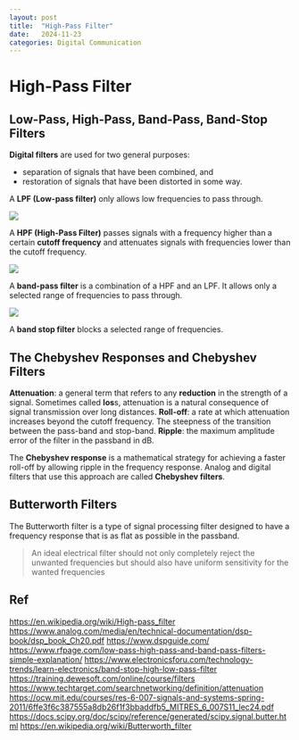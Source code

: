 ```yaml
---
layout: post
title:  "High-Pass Filter"
date:   2024-11-23
categories: Digital Communication
---
```


# High-Pass Filter

## Low-Pass, High-Pass, Band-Pass, Band-Stop Filters

**Digital filters** are used for two general purposes: 

- separation of signals that have been combined, and 
- restoration of signals that have been distorted in some way. 

A **LPF (Low-pass filter)** only allows low frequencies to pass through.

![](https://www.electronicsforu.com/wp-contents/uploads/2017/11/low-pass-filter.jpg)

A **HPF (High-Pass Filter)** passes signals with a frequency higher than a certain **cutoff frequency** and attenuates signals with frequencies lower than the cutoff frequency.

![](https://www.electronicsforu.com/wp-contents/uploads/2017/11/high-pass-filter.jpg)

A **band-pass filter** is a combination of a HPF and an LPF. It allows only a selected range of frequencies to pass through.

![](https://www.electronicsforu.com/wp-contents/uploads/2017/11/BPF-ideal.jpg)

A **band stop filter**  blocks a selected range of frequencies.

## The Chebyshev Responses and Chebyshev Filters

**Attenuation**: a general term that refers to any **reduction** in the strength of a signal. Sometimes called **los**s, attenuation is a natural consequence of signal transmission over long distances.
**Roll-off**: a rate at which attenuation increases beyond the cutoff frequency. The steepness of the transition between the pass-band and stop-band.
**Ripple**: the maximum amplitude error of the filter in the passband in dB.

The **Chebyshev response** is a mathematical strategy for achieving a faster roll-off by allowing ripple in the frequency response. Analog and digital filters that
use this approach are called **Chebyshev filters**.

## Butterworth Filters

The Butterworth filter is a type of signal processing filter designed to have a frequency response that is as flat as possible in the passband. 

> An ideal electrical filter should not only completely reject the unwanted frequencies but should also have uniform sensitivity for the wanted frequencies

## Ref

https://en.wikipedia.org/wiki/High-pass_filter
https://www.analog.com/media/en/technical-documentation/dsp-book/dsp_book_Ch20.pdf
https://www.dspguide.com/
https://www.rfpage.com/low-pass-high-pass-and-band-pass-filters-simple-explanation/
https://www.electronicsforu.com/technology-trends/learn-electronics/band-stop-high-low-pass-filter
https://training.dewesoft.com/online/course/filters
https://www.techtarget.com/searchnetworking/definition/attenuation
https://ocw.mit.edu/courses/res-6-007-signals-and-systems-spring-2011/6ffe3f6c387555a8db26f1f3bbaddfb5_MITRES_6_007S11_lec24.pdf
https://docs.scipy.org/doc/scipy/reference/generated/scipy.signal.butter.html
https://en.wikipedia.org/wiki/Butterworth_filter